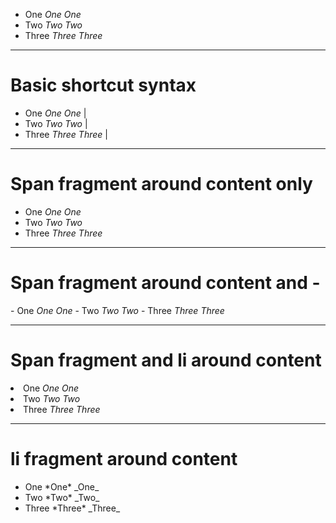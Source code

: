 



- One *One* _One_
- Two *Two* _Two_
- Three *Three* _Three_

---

# Basic shortcut syntax

- One *One* _One_ |
- Two *Two* _Two_ |
- Three *Three* _Three_ |

---

# Span fragment around content only

- <span class="fragment">One *One* _One_</span>
- <span class="fragment">Two *Two* _Two_</span>
- <span class="fragment">Three *Three* _Three_</span>

---

# Span fragment around content and -

<span class="fragment">- One *One* _One_</span>
<span class="fragment">- Two *Two* _Two_</span>
<span class="fragment">- Three *Three* _Three_</span>

---

# Span fragment and li around content

<span class="fragment"><li>One *One* _One_</li></span>
<span class="fragment"><li> Two *Two* _Two_</li></span>
<span class="fragment"><li> Three *Three* _Three_</li></span>

---


# li fragment around content

<ul>
<li class="fragment">One *One* _One_</li>
<li class="fragment">Two *Two* _Two_</li>
<li class="fragment">Three *Three* _Three_</li>
</ul>

